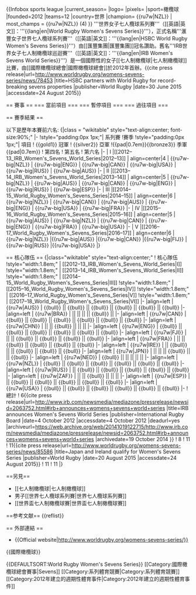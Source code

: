 {{Infobox sports league
|current_season=
|logo= 
|pixels=
|sport=橄欖球
|founded=2012
|teams=12
|country=世界
|champion= {{ru7w|NZL}}
| most_champs = {{ru7w|NZL}} (4)
}}
'''世界女子七人欖球系列賽'''（[[英語|英文]]：'''{{lang|en|World Rugby Women's Sevens Series}}'''），正式名稱'''滙豐女子世界七人欖球系列賽'''（[[英語|英文]]：'''{{lang|en|HSBC World Rugby Women's Sevens Series}}'''）由[[匯豐集團|匯豐集團]]冠名讚助。舊名'''IRB世界女子七人制橄欖球巡迴賽'''（[[英語|英文]]：'''{{lang|en|IRB Women's Sevens World Series}}'''）是一個國際性的女子[[七人制橄欖球|七人制橄欖球]]比賽，由[[國際橄欖球總會|國際橄欖球總會]]於2012年首辦。<ref>{{cite press release|url=http://www.worldrugby.org/womens-sevens-series/news/78453 |title=HSBC partners with World Rugby for record-breaking sevens properties |publisher=World Rugby |date=30 June 2015 |accessdate=24 August 2015}}</ref>

== 賽事 ==
=== 當前項目 ===
=== 暫停項目 ===
=== 過往項目 ===

== 賽季結果 ==

以下是歷年本賽前六名:
{|class = "wikitable" style="text-align:center; font-size:90%;"
|-
!style="padding:0px 1px;"| 系列賽
!賽季
!style="padding:0px 1px;"| 項目
! {{gold1}} 冠軍
! {{silver2}} 亞軍
!{{pad|0.7em}}{{bronze3}} 季軍{{pad|0.7em}}
! 第四名
! 第五名
! 第六名
|-
| I
|[[2012–13_IRB_Women's_Sevens_World_Series|2012–13]]
| align=center|4
| {{ru7w-big|NZL}} 
| {{ru7w-big|ENG}}
| {{ru7w-big|CAN}}
| {{ru7w-big|USA}}
| {{ru7w-big|RUS}}
| {{ru7w-big|AUS}}
|-
| II
|[[2013–14_IRB_Women's_Sevens_World_Series|2013–14]]
| align=center|5
| {{ru7w-big|NZL}} 
| {{ru7w-big|AUS}}
| {{ru7w-big|CAN}}
| {{ru7w-big|ENG}}
| {{ru7w-big|RUS}}
| {{ru7w-big|ESP}}
|-
| III
|[[2014–15_World_Rugby_Women's_Sevens_Series|2014–15]]
| align=center|6
| {{ru7w-big|NZL}} 
| {{ru7w-big|CAN}}
| {{ru7w-big|AUS}}
| {{ru7w-big|ENG}}
| {{ru7w-big|USA}}
| {{ru7w-big|FRA}}
|-
| IV
|[[2015–16_World_Rugby_Women's_Sevens_Series|2015–16]]
| align=center|5
| {{ru7w-big|AUS}}
| {{ru7w-big|NZL}} 
| {{ru7w-big|CAN}}
| {{ru7w-big|ENG}}
| {{ru7w-big|FRA}}
| {{ru7w-big|USA}}
|-
| V
|[[2016–17_World_Rugby_Women's_Sevens_Series|2016–17]]
| align=center|6
|{{ru7w-big|NZL}}
|{{ru7w-big|AUS}}
|{{ru7w-big|CAN}}
|{{ru7w-big|FIJ}}
|{{ru7w-big|RUS}}
|{{ru7w-big|USA}}
|}

== 核心隊伍 ==
{|class="wikitable" style="text-align:center;"
! 核心隊伍
!style="width:1.8em;" | [[2012–13_IRB_Women's_Sevens_World_Series|I]]
!style="width:1.8em;" | [[2013–14_IRB_Women's_Sevens_World_Series|II]]
!style="width:1.8em;" | [[2014–15_World_Rugby_Women's_Sevens_Series|III]]
!style="width:1.8em;" | [[2015–16_World_Rugby_Women's_Sevens_Series|IV]]
!style="width:1.8em;" | [[2016–17_World_Rugby_Women's_Sevens_Series|V]]
!style="width:1.8em;" | [[2017–18_World_Rugby_Women's_Sevens_Series|VI]]
|-
|align=left | {{ru7w|AUS}}
| {{bull}} || {{bull}} || {{bull}} || {{bull}} || {{bull}} || {{bull}} 
|-
|align=left | {{ru7w|BRA}}
|  ||  ||  || || {{bull}} ||
|-
|align=left | {{ru7w|CAN}}
| {{bull}} || {{bull}} || {{bull}} || {{bull}} || {{bull}} || {{bull}} 
|-
|align=left |  {{ru7w|CHN}}
|  ||  || {{bull}} || || ||
|-
|align=left | {{ru7w|ENG}}
| {{bull}} || {{bull}} || {{bull}} || {{bull}} || {{bull}} || {{bull}} 
|-
|align=left | {{ru7w|FJI}}
|  ||  || {{bull}} || {{bull}} || {{bull}} || {{bull}} 
|-
|align=left | {{ru7w|FRA}}
|  ||  || {{bull}} || {{bull}} || {{bull}} || {{bull}} 
|-
|align=left | {{ru7w|IRE}}
| || {{bull}} ||  || {{bull}}  || {{bull}} || {{bull}} 
|-
|align=left | {{ru7w|JPN}}
|  ||  ||  || {{bull}}  || || {{bull}} 
|-
|align=left | {{ru7w|NED}}
| {{bull}} ||  ||  ||  || ||
|-
|align=left | {{ru7w|NZL}}
| {{bull}} || {{bull}} || {{bull}} || {{bull}} || {{bull}} || {{bull}} 
|-
|align=left | {{ru7w|RUS}}
| || {{bull}} || {{bull}} || {{bull}} || {{bull}} || {{bull}} 
|-
|align=left | {{ru7w|ZAF}}
|  ||  || {{bull}} ||  || ||
|-
|align=left | {{ru7w|ESP}}
| || {{bull}} || {{bull}} || {{bull}} || {{bull}} || {{bull}} 
|-
|align=left | {{ru7w|USA}}
| {{bull}} || {{bull}} || {{bull}} || {{bull}} || {{bull}} || {{bull}} 
|-
! 總計
! 6<ref name=Announcement>{{cite press release|url=http://www.irb.com/newsmedia/mediazone/pressrelease/newsid=2063752.html#irb+announces+womens+sevens+world+series |title=IRB announces Women's Sevens World Series |publisher=International Rugby Board |date=4 October 2012 |accessdate=4 October 2012 |deadurl=yes |archiveurl=https://web.archive.org/web/20141019122715/http://www.irb.com/newsmedia/mediazone/pressrelease/newsid=2063752.html#irb+announces+womens+sevens+world+series |archivedate=19 October 2014 }}</ref>
! 8
! 11
! 11<ref name="2015 qualifier">{{cite press release|url=http://www.worldrugby.org/womens-sevens-series/news/85586 |title=Japan and Ireland qualify for Women's Sevens Series |publisher=World Rugby |date=20 August 2015 |accessdate=24 August 2015}}</ref>
! 11
! 11
|}

==另見==
* [[七人制橄欖球|七人制橄欖球]]
* 男子[[世界七人欖球系列賽|世界七人欖球系列賽]]
* [[世界盃七人制橄欖球賽|世界盃七人制橄欖球賽]]

==参考文献==
{{reflist}}



== 外部連結 ==
* {{Official website|http://www.worldrugby.org/womens-sevens-series/}}

{{國際橄欖球}}

{{DEFAULTSORT:World Rugby Women's Sevens Series}}
[[Category:國際橄欖球總會賽事|Sevens]]
[[Category:系列體育競賽|Category:系列體育競賽]]
[[Category:2012年建立的週期性體育事件|Category:2012年建立的週期性體育事件]]